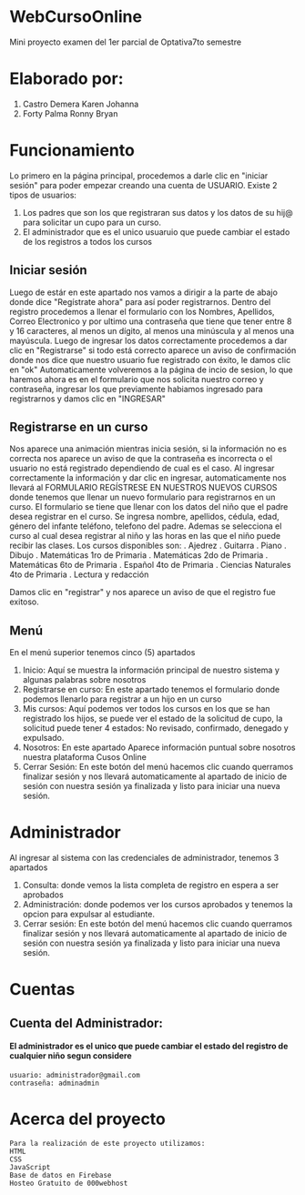# WebCursoOnline
Mini proyecto examen del 1er parcial de Optativa7to semestre

# Elaborado por:
1. Castro Demera Karen Johanna
2. Forty Palma Ronny Bryan

# Funcionamiento
Lo primero en la página principal, procedemos a darle clic en "iniciar sesión" para poder empezar creando una cuenta de USUARIO.
Existe 2 tipos de usuarios:
1. Los padres que son los que registraran sus datos y los datos de su hij@ para solicitar un cupo para un curso. 
2. El administrador que es el unico usuaruio que puede cambiar el estado de los registros a todos los cursos


## Iniciar sesión
Luego de estár en este apartado nos vamos a dirigir a la parte de abajo donde dice "Regístrate ahora" para así poder registrarnos.
Dentro del registro procedemos a llenar el formulario con los Nombres, Apellidos, Correo Electronico y por ultimo una contraseña que tiene que tener entre 8 y 16 caracteres, al menos un dígito, al menos una minúscula y al menos una mayúscula.
Luego de ingresar los datos correctamente procedemos a dar clic en "Registrarse" si todo está correcto aparece un aviso de confirmación donde nos dice que nuestro usuario fue registrado con éxito, le damos clic en "ok"
Automaticamente volveremos a la página de incio de sesion, lo que haremos ahora es en el formulario que nos solicita nuestro correo y contraseña, ingresar los que previamente habiamos ingresado para registrarnos y damos clic en "INGRESAR"

## Registrarse en un curso
Nos aparece una animación mientras inicia sesión, si la información no es correcta nos aparece un aviso de que la contraseña es incorrecta o el usuario no está registrado dependiendo de cual es el caso. Al ingresar correctamente la información y dar clic en ingresar, automaticamente nos llevará al FORMULARIO REGÍSTRESE EN NUESTROS NUEVOS CURSOS donde tenemos que llenar un nuevo formulario para registrarnos en un curso.
El formulario se tiene que llenar con los datos del niño que el padre desea registrar en el curso. Se ingresa nombre, apellidos, cédula, edad, género del infante teléfono, telefono del padre. Ademas se selecciona el curso al cual desea registrar al niño y las horas en las que el niño puede recibir las clases.
Los cursos disponibles son:
    . Ajedrez
    . Guitarra
    . Piano
    . Dibujo
    . Matemáticas 1ro de Primaria
    . Matemáticas 2do de Primaria
    . Matemáticas 6to de Primaria
    . Español 4to de Primaria
    . Ciencias Naturales 4to de Primaria
    . Lectura y redacción

Damos clic en "registrar" y nos aparece un aviso de que el registro fue exitoso. 

## Menú
En el menú superior tenemos cinco (5) apartados
1. Inicio: Aquí se muestra la información principal de nuestro sistema y algunas palabras sobre nosotros
2. Registrarse en curso: En este apartado tenemos el formulario donde podemos llenarlo para registrar a un hijo en un curso 
3. Mis cursos: Aquí podemos ver todos los cursos en los que se han registrado los hijos, se puede ver el estado de la solicitud de cupo, la solicitud puede tener 4 estados: No revisado, confirmado, denegado y expulsado.
4. Nosotros: En este apartado Aparece información puntual sobre nosotros nuestra plataforma Cusos Online
5. Cerrar Sesión: En este botón del menú hacemos clic cuando querramos finalizar sesión y nos llevará automaticamente al apartado de inicio de sesión con nuestra sesión ya finalizada y listo para iniciar una nueva sesión.


# Administrador
Al ingresar al sistema con las credenciales de administrador, tenemos 3 apartados 
1. Consulta: donde vemos la lista completa de registro en espera a ser aprobados
2. Administración: donde podemos ver los cursos aprobados y tenemos la opcion para expulsar al estudiante.
3. Cerrar sesión: En este botón del menú hacemos clic cuando querramos finalizar sesión y nos llevará automaticamente al apartado de inicio de sesión con nuestra sesión ya finalizada y listo para iniciar una nueva sesión.



# Cuentas
## Cuenta del Administrador:
#### El administrador es el unico que puede cambiar el estado del registro de cualquier niño segun considere
    usuario: administrador@gmail.com
    contraseña: adminadmin


# Acerca del proyecto
    Para la realización de este proyecto utilizamos:
    HTML
    CSS
    JavaScript
    Base de datos en Firebase
    Hosteo Gratuito de 000webhost
